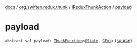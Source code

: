 [docs](../../index.md) / [org.swiften.redux.thunk](../index.md) / [IReduxThunkAction](index.md) / [payload](./payload.md)

# payload

`abstract val payload: `[`ThunkFunction`](../-thunk-function.md)`<`[`GState`](index.md#GState)`, `[`GExt`](index.md#GExt)`>` [(source)](https://github.com/protoman92/KotlinRedux/tree/master/common/common-thunk/src/main/kotlin/org/swiften/redux/thunk/ThunkMiddleware.kt#L52)